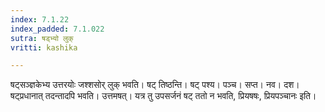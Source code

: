 ```yaml
---
index: 7.1.22
index_padded: 7.1.022
sutra: षड्भ्यो लुक्
vritti: kashika

---
```

षट्सञ्ज्ञकेभ्य उत्तरयोः जश्शसोर् लुक् भवति। षट् तिष्ठन्ति। षट् पश्य। पञ्च। सप्त। नव। दश। षट्प्रधानात् तदन्तादपि भवति। उत्तमषत्। यत्र तु उपसर्जनं षट् ततो न भवति, प्रियषषः, प्रियपञ्चानः इति।